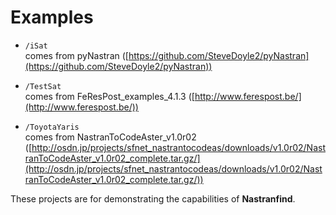 # Examples

 - `/iSat`     
       comes from pyNastran ([https://github.com/SteveDoyle2/pyNastran](https://github.com/SteveDoyle2/pyNastran))

 - `/TestSat`     
       comes from FeResPost_examples_4.1.3 ([http://www.ferespost.be/](http://www.ferespost.be/))

 - `/ToyotaYaris`     
       comes from NastranToCodeAster_v1.0r02 ([http://osdn.jp/projects/sfnet_nastrantocodeas/downloads/v1.0r02/NastranToCodeAster_v1.0r02_complete.tar.gz/](http://osdn.jp/projects/sfnet_nastrantocodeas/downloads/v1.0r02/NastranToCodeAster_v1.0r02_complete.tar.gz/))


These projects are for demonstrating the capabilities of **Nastranfind**.